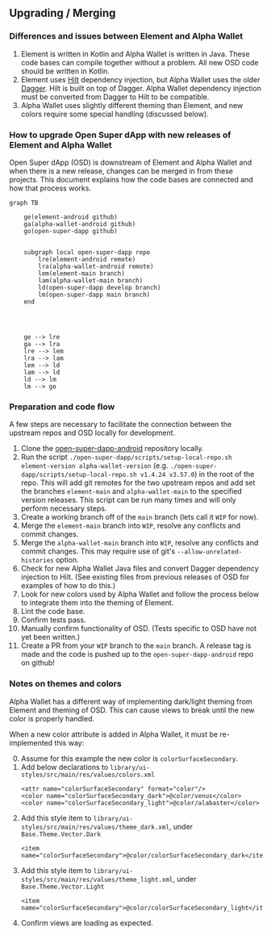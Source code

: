 ## Upgrading / Merging

### Differences and issues between Element and Alpha Wallet

1. Element is written in Kotlin and Alpha Wallet is written in Java. These code bases can compile together without a problem. All new OSD code should be written in Kotlin.
2. Element uses [Hilt](https://developer.android.com/training/dependency-injection/hilt-android) dependency injection, but Alpha Wallet uses the older [Dagger](https://developer.android.com/training/dependency-injection/dagger-basics). Hilt is built on top of Dagger. Alpha Wallet dependency injection must be converted from Dagger to Hilt to be compatible.
3. Alpha Wallet uses slightly different theming than Element, and new colors require some special handling (discussed below).

### How to upgrade Open Super dApp with new releases of Element and Alpha Wallet 

Open Super dApp (OSD) is downstream of Element and Alpha Wallet and when there is a new release, changes can be merged in from these projects. This document explains how the code bases are connected and how that process works.


```mermaid
graph TB

    ge(element-android github)
    ga(alpha-wallet-android github)
    go(open-super-dapp github)


    subgraph local open-super-dapp repo
        lre(element-android remote)
        lra(alpha-wallet-android remote)
        lem(element-main branch)
        lam(alpha-wallet-main branch)
        ld(open-super-dapp develop branch)
        lm(open-super-dapp main branch)
    end

        


    ge --> lre
    ga --> lra
    lre --> lem
    lra --> lam
    lem --> ld
    lam --> ld
    ld --> lm
    lm --> go
```

### Preparation and code flow
A few steps are necessary to facilitate the connection between the upstream repos and OSD locally for development.

1. Clone the [open-super-dapp-android](https://github.com/2gatherproject/open-super-dapp-android) repository locally.
2. Run the script `./open-super-dapp/scripts/setup-local-repo.sh element-version alpha-wallet-version` (e.g. `./open-super-dapp/scripts/setup-local-repo.sh v1.4.24 v3.57.0`) in the root of the repo. This will add git remotes for the two upstream repos and add set the branches `element-main` and `alpha-wallet-main` to the specified version releases. This script can be run many times and will only perform necessary steps.
3. Create a working branch off of the `main` branch (lets call it `WIP` for now).
4. Merge the `element-main` branch into `WIP`, resolve any conflicts and commit changes.
5. Merge the `alpha-wallet-main` branch into `WIP`, resolve any conflicts and commit changes. This may require use of git's `--allow-unrelated-histories` option.
6. Check for new Alpha Wallet Java files and convert Dagger dependency injection to Hilt. (See existing files from previous releases of OSD for examples of how to do this.)
7. Look for new colors used by Alpha Wallet and follow the process below to integrate them into the theming of Element.
8. Lint the code base.
9. Confirm tests pass.
10. Manually confirm functionality of OSD. (Tests specific to OSD have not yet been written.)
11. Create a PR from your `WIP` branch to the `main` branch. A release tag is made and the code is pushed up to the `open-super-dapp-android` repo on github! 

### Notes on themes and colors

Alpha Wallet has a different way of implementing dark/light theming from Element and theming of OSD. This can cause views to break until the new color is properly handled.

When a new color attribute is added in Alpha Wallet, it must be re-implemented this way:

0. Assume for this example the new color is `colorSurfaceSecondary`.
1. Add below declarations to `library/ui-styles/src/main/res/values/colors.xml`
    ```
    <attr name="colorSurfaceSecondary" format="color"/>
    <color name="colorSurfaceSecondary_dark">@color/venus</color>
    <color name="colorSurfaceSecondary_light">@color/alabaster</color>
    ```
2. Add this style item to `library/ui-styles/src/main/res/values/theme_dark.xml`, under `Base.Theme.Vector.Dark`
    ```
    <item name="colorSurfaceSecondary">@color/colorSurfaceSecondary_dark</item>
    ```
3. Add this style item to `library/ui-styles/src/main/res/values/theme_light.xml`, under `Base.Theme.Vector.Light`
    ```
    <item name="colorSurfaceSecondary">@color/colorSurfaceSecondary_light</item>
    ```
4. Confirm views are loading as expected.    
